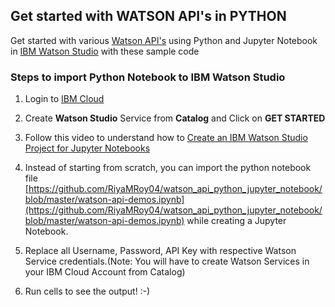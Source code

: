 ## **Get started with WATSON API's in PYTHON**

Get started with various [Watson API's](https://www.ibm.com/watson/) using Python and Jupyter Notebook in [IBM Watson Studio](https://datascience.ibm.com/) with these sample code

### Steps to import Python Notebook to IBM Watson Studio

1. Login to [IBM Cloud](https://console.bluemix.net)

2. Create **Watson Studio** Service from **Catalog** and Click on **GET STARTED**

3. Follow this video to understand how to [Create an IBM Watson Studio Project for Jupyter Notebooks](https://youtu.be/iNw4tQAJoO4)

4. Instead of starting from scratch, you can import the python notebook file [https://github.com/RiyaMRoy04/watson_api_python_jupyter_notebook/blob/master/watson-api-demos.ipynb](https://github.com/RiyaMRoy04/watson_api_python_jupyter_notebook/blob/master/watson-api-demos.ipynb) while creating a Jupyter Notebook.

5. Replace all Username, Password, API Key with respective Watson Service credentials.(Note: You will have to create Watson Services in your IBM Cloud Account from Catalog)

6. Run cells to see the output! :-)
